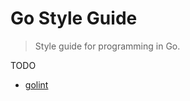 Go Style Guide
===

> Style guide for programming in Go.


TODO

* [golint](https://github.com/golang/lint)
